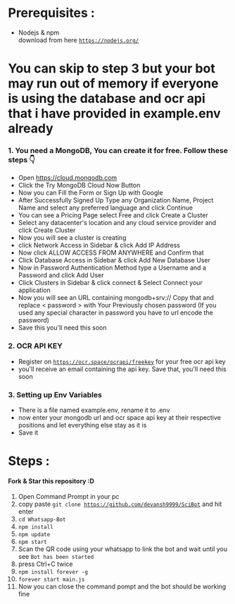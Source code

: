 # Prerequisites :
- Nodejs & npm<br>download from here <code>https://nodejs.org/</code>

<h1>You can skip to step 3 but your bot may run out of memory if everyone is using the database and ocr api that i have provided in example.env already</h1>

### 1. You need a MongoDB, You can create it for free. Follow these steps 👇
- Open https://cloud.mongodb.com
- Click the Try MongoDB Cloud Now Button
- Now you can Fill the Form or Sign Up with Google
- After Successfully Signed Up Type any Organization Name, Project Name and select any preferred language and click Continue
- You can see a Pricing Page select Free and click Create a Cluster
- Select any datacenter's location and any cloud service provider and click Create Cluster
- Now you will see a cluster is creating
- click Network Access in Sidebar & click Add IP Address
- Now click ALLOW ACCESS FROM ANYWHERE and Confirm that
- Click Database Access in Sidebar & click Add New Database User
- Now in Password Authentication Method type a Username and a Password and click Add User
- Click Clusters in Sidebar & click connect & Select Connect your application
- Now you will see an URL containing mongodb+srv:// Copy that and replace < password > with Your Previously chosen password (If you used any special character in password you have to url encode the password)
- Save this you'll need this soon
### 2. OCR API KEY
- Register on <code>https://ocr.space/ocrapi/freekey</code> for your free ocr api key
- you'll receive an email containing the api key. Save that, you'll need this soon

### 3. Setting up Env Variables
- There is a file named example.env, rename it to .env
- now enter your mongodb url and ocr space api key at their respective positions and let everything else stay as it is
- Save it

# Steps :
#### Fork & Star this repository :D
1. Open Command Prompt in your pc
2. copy paste <code>git clone https://github.com/devansh9999/SciBot</code> and hit enter
3. <code>cd Whatsapp-Bot</code>
4. <code>npm install</code>
5. <code>npm update</code>
6. <code>npm start</code>
7. Scan the QR code using your whatsapp to link the bot and wait until you see <code>Bot has been started</code>
8. press Ctrl+C twice
9. <code>npm install forever -g</code>
10. <code>forever start main.js</code>
11. Now you can close the command pompt and the bot should be working fine
